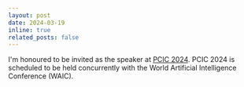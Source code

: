 ```yaml
---
layout: post
date: 2024-03-19
inline: true
related_posts: false
---
```


I'm honoured to be invited as the speaker at [PCIC 2024](https://spco.cc/pcic/index.html). PCIC 2024 is scheduled to be held concurrently with the World Artificial Intelligence Conference (WAIC).
